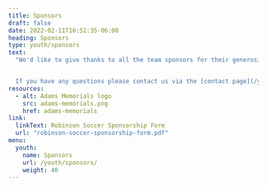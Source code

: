 ```yaml
---
title: Sponsors
draft: false
date: 2022-02-11T16:52:35-06:00
heading: Sponsors
type: youth/sponsors
text: 
  "We'd like to give thanks to all the team sponsors for their generosity!  With the help of our sponsors we've able to purchase equipment for the league including aluminum goals, portable benches, soccer balls, nets, corner flags, field paint, safety equipment and more.


  If you have any questions please contact us via the [contact page](/youth/contact/)."
resources:
  - alt: Adams Memorials logo
    src: adams-memorials.png
    href: adams-memorials
link:
  linkText: Robinson Soccer Sponsorship Form
  url: "robinson-soccer-sponsorship-form.pdf"
menu:
  youth:
    name: Sponsors
    url: /youth/sponsors/
    weight: 40
---
```

